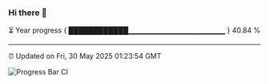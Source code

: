 ### Hi there 👋

⏳ Year progress { ████████████▁▁▁▁▁▁▁▁▁▁▁▁▁▁▁▁▁▁ } 40.84 %

---

⏰ Updated on Fri, 30 May 2025 01:23:54 GMT

![Progress Bar CI](https://github.com/JuvenileQ/Progress-Bar-CI/workflows/main/badge.svg)
